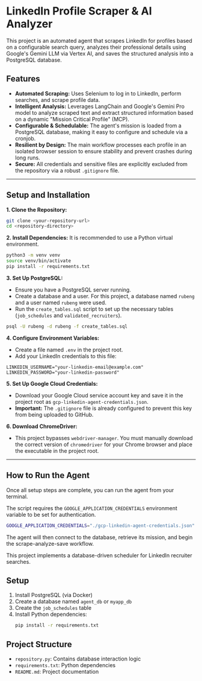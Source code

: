# LinkedIn Profile Scraper & AI Analyzer

This project is an automated agent that scrapes LinkedIn for profiles based on a configurable search query, analyzes their professional details using Google's Gemini LLM via Vertex AI, and saves the structured analysis into a PostgreSQL database.

## Features

- **Automated Scraping:** Uses Selenium to log in to LinkedIn, perform searches, and scrape profile data.
- **Intelligent Analysis:** Leverages LangChain and Google's Gemini Pro model to analyze scraped text and extract structured information based on a dynamic "Mission Critical Profile" (MCP).
- **Configurable & Schedulable:** The agent's mission is loaded from a PostgreSQL database, making it easy to configure and schedule via a cronjob.
- **Resilient by Design:** The main workflow processes each profile in an isolated browser session to ensure stability and prevent crashes during long runs.
- **Secure:** All credentials and sensitive files are explicitly excluded from the repository via a robust `.gitignore` file.

---

## Setup and Installation

**1. Clone the Repository:**
```bash
git clone <your-repository-url>
cd <repository-directory>
```

**2. Install Dependencies:**
It is recommended to use a Python virtual environment.
```bash
python3 -m venv venv
source venv/bin/activate
pip install -r requirements.txt
```

**3. Set Up PostgreSQL:**
- Ensure you have a PostgreSQL server running.
- Create a database and a user. For this project, a database named `rubeng` and a user named `rubeng` were used.
- Run the `create_tables.sql` script to set up the necessary tables (`job_schedules` and `validated_recruiters`).
```bash
psql -U rubeng -d rubeng -f create_tables.sql
```

**4. Configure Environment Variables:**
- Create a file named `.env` in the project root.
- Add your LinkedIn credentials to this file:
```
LINKEDIN_USERNAME="your-linkedin-email@example.com"
LINKEDIN_PASSWORD="your-linkedin-password"
```

**5. Set Up Google Cloud Credentials:**
- Download your Google Cloud service account key and save it in the project root as `gcp-linkedin-agent-credentials.json`.
- **Important:** The `.gitignore` file is already configured to prevent this key from being uploaded to GitHub.

**6. Download ChromeDriver:**
- This project bypasses `webdriver-manager`. You must manually download the correct version of `chromedriver` for your Chrome browser and place the executable in the project root.

---

## How to Run the Agent

Once all setup steps are complete, you can run the agent from your terminal.

The script requires the `GOOGLE_APPLICATION_CREDENTIALS` environment variable to be set for authentication.

```bash
GOOGLE_APPLICATION_CREDENTIALS="./gcp-linkedin-agent-credentials.json" python3 run_agent.py
```

The agent will then connect to the database, retrieve its mission, and begin the scrape-analyze-save workflow.

This project implements a database-driven scheduler for LinkedIn recruiter searches.

## Setup

1. Install PostgreSQL (via Docker)
2. Create a database named `agent_db` or `myapp_db`
3. Create the `job_schedules` table
4. Install Python dependencies:
   ```bash
   pip install -r requirements.txt
   ```

## Project Structure

- `repository.py`: Contains database interaction logic
- `requirements.txt`: Python dependencies
- `README.md`: Project documentation

